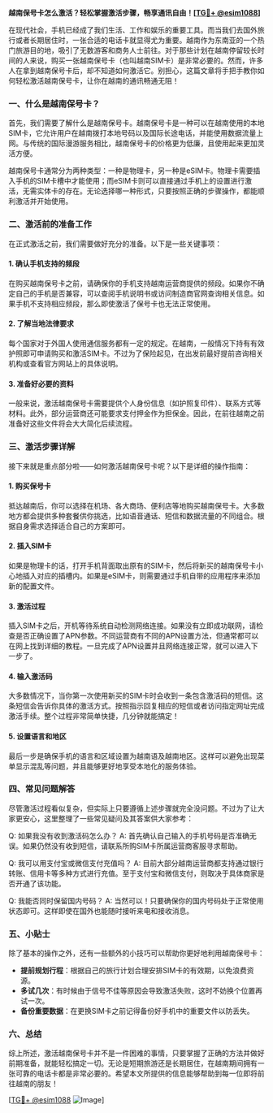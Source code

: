 **越南保号卡怎么激活？轻松掌握激活步骤，畅享通讯自由！[[TG💪+ @esim1088](https://t.me/s/esim1088)]**

在现代社会，手机已经成了我们生活、工作和娱乐的重要工具。而当我们去国外旅行或者长期居住时，一张合适的电话卡就显得尤为重要。越南作为东南亚的一个热门旅游目的地，吸引了无数游客和商务人士前往。对于那些计划在越南停留较长时间的人来说，购买一张越南保号卡（也叫越南SIM卡）是非常必要的。然而，许多人在拿到越南保号卡后，却不知道如何激活它。别担心，这篇文章将手把手教你如何轻松激活越南保号卡，让你在越南的通讯畅通无阻！

### 一、什么是越南保号卡？

首先，我们需要了解什么是越南保号卡。越南保号卡是一种可以在越南使用的本地SIM卡，它允许用户在越南拨打本地号码以及国际长途电话，并能使用数据流量上网。与传统的国际漫游服务相比，越南保号卡的价格更为低廉，且使用起来更加灵活方便。

越南保号卡通常分为两种类型：一种是物理卡，另一种是eSIM卡。物理卡需要插入手机的SIM卡槽中才能使用；而eSIM卡则可以直接通过手机上的设置进行激活，无需实体卡的存在。无论选择哪一种形式，只要按照正确的步骤操作，都能顺利激活并开始使用。

### 二、激活前的准备工作

在正式激活之前，我们需要做好充分的准备。以下是一些关键事项：

#### 1. 确认手机支持的频段
在购买越南保号卡之前，请确保你的手机支持越南运营商提供的频段。如果你不确定自己的手机是否兼容，可以查阅手机说明书或访问制造商官网查询相关信息。如果手机不支持相应频段，那么即使激活了保号卡也无法正常使用。

#### 2. 了解当地法律要求
每个国家对于外国人使用通信服务都有一定的规定。在越南，一般情况下持有有效护照即可申请购买和激活SIM卡。不过为了保险起见，在出发前最好提前咨询相关机构或查看官方网站上的具体说明。

#### 3. 准备好必要的资料
一般来说，激活越南保号卡需要提供个人身份信息（如护照复印件）、联系方式等材料。此外，部分运营商还可能要求支付押金作为担保金。因此，在前往越南之前准备好这些文件将会大大简化后续流程。

### 三、激活步骤详解

接下来就是重点部分啦——如何激活越南保号卡呢？以下是详细的操作指南：

#### 1. 购买保号卡
抵达越南后，你可以选择在机场、各大商场、便利店等地购买越南保号卡。大多数地方都会提供多种套餐供你挑选，比如语音通话、短信和数据流量的不同组合。根据自身需求选择适合自己的方案即可。

#### 2. 插入SIM卡
如果是物理卡的话，打开手机背面取出原有的SIM卡，然后将新买的越南保号卡小心地插入对应的插槽内。如果是eSIM卡，则需要通过手机自带的应用程序来添加新的配置文件。

#### 3. 激活过程
插入SIM卡之后，开机等待系统自动检测网络连接。如果没有立即成功联网，请检查是否正确设置了APN参数。不同运营商有不同的APN设置方法，但通常都可以在网上找到详细的教程。一旦完成了APN设置并且网络连接正常，就可以进入下一步了。

#### 4. 输入激活码
大多数情况下，当你第一次使用新买的SIM卡时会收到一条包含激活码的短信。这条短信会告诉你具体的激活方式。按照指示回复相应的短信或者访问指定网址完成激活手续。整个过程非常简单快捷，几分钟就能搞定！

#### 5. 设置语言和地区
最后一步是确保手机的语言和区域设置为越南语及越南地区。这样可以避免出现菜单显示混乱等问题，并且能够更好地享受本地化的服务体验。

### 四、常见问题解答

尽管激活过程看似复杂，但实际上只要遵循上述步骤就完全没问题。不过为了让大家更安心，这里整理了一些常见疑问及其答案供大家参考：

Q: 如果我没有收到激活码怎么办？
A: 首先确认自己输入的手机号码是否准确无误。如果仍然没有收到短信，请联系所购SIM卡所属运营商客服寻求帮助。

Q: 我可以用支付宝或微信支付充值吗？
A: 目前大部分越南运营商都支持通过银行转账、信用卡等多种方式进行充值。至于支付宝和微信支付，则取决于具体商家是否开通了该功能。

Q: 我能否同时保留国内号码？
A: 当然可以！只要确保你的国内号码处于正常使用状态即可。这样即使在国外也能随时接听来电和接收消息。

### 五、小贴士

除了基本的操作之外，还有一些额外的小技巧可以帮助你更好地利用越南保号卡：

- **提前规划行程**：根据自己的旅行计划合理安排SIM卡的有效期，以免浪费资源。
- **多试几次**：有时候由于信号不佳等原因会导致激活失败，这时不妨换个位置再试一次。
- **备份重要数据**：在更换SIM卡之前记得备份好手机中的重要文件以防丢失。

### 六、总结

综上所述，激活越南保号卡并不是一件困难的事情，只要掌握了正确的方法并做好前期准备，就能轻松搞定一切。无论是短期旅游还是长期居住，在越南期间拥有一张可靠的电话卡都是非常必要的。希望本文所提供的信息能够帮助到每一位即将前往越南的朋友！

[[TG💪+ @esim1088](https://t.me/s/esim1088) ![Image](https://i.postimg.cc/4NQfJmqS/Snipaste-2025-05-13-00-14-12.png)]